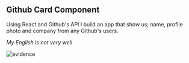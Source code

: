 ## Github Card Component

Using React and Github's API I build an app that show us; name,  profile photo and company from any Github's users.

<i>My English is not very well</i>

<img alt="evidence"  src="https://image.ibb.co/eZQZf0/Captura-de-pantalla-de-2018-11-03-16-19-37.png">